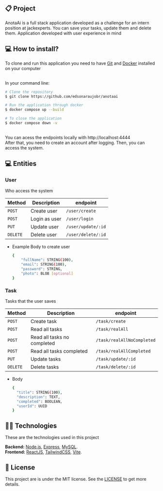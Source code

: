 ## 📋 Project

AnotaAi is a full stack application developed as a challenge for an intern position at jackexperts. You can save your tasks, update them and delete them. Application developed with user experience in mind
<br>

## 💻 How to install?

To clone and run this application you need to have [Git](https://git-scm.com) and [Docker](https://www.docker.com/) installed on your computer

<br>
In your command line:
<br>

```bash
# Clone the repository
$ git clone https://github.com/edsonaraujobr/anotaai

# Run the application through docker
$ docker compose up --build

# To close the application
$ docker compose down -v
```
<br>
You can acess the endpoints locally with http://localhost:4444 <br>
After that, you need to create an account after logging. Then, you can access the system.

## 💻 Entities

### User

Who access the system

Method | Description | endpoint
---|---|---
`POST`| Create user | `/user/create`
`POST`| Login as user | `/user/login`
`PUT`| Update user | `/user/update/:id`
`DELETE`| Delete user | `/user/delete/:id`

* Example Body to create user
  ```bash
  {
      "fullName": STRING(100),
      "email": STRING(100),
      "password": STRING,
      "photo": BLOB [optional]
  }
  ```

### Task

Tasks that the user saves

Method | Description | endpoint
---|---|---
`POST`| Create task | `/task/create`
`POST`| Read all tasks | `/task/realAll`
`POST`| Read all tasks no completed | `/task/realAllNoCompleted`
`POST`| Read all tasks completed | `/task/realAllCompleted`
`PUT`| Update tasks | `/task/update/:id`
`DELETE`| Delete tasks | `/task/delete/:id`

* Body
  ```bash
  {
    "title": STRING(100),
    "description": TEXT,
    "completed": BOOLEAN,
    "userId": UUID
  }
  ```

## 👨‍💻 Technologies

These are the technologies used in this project

**Backend:** [Node.js](https://nodejs.org/en/), [Express](https://expressjs.com/pt-br/), [MySQL](https://www.mysql.com/). <br>
**Frontend:** [ReactJS](https://react.dev/), [TailwindCSS](https://tailwindcss.com/docs/guides/vite), [Vite](https://vitejs.dev/).

## 📝 License

This project are is under the MIT license. See the [LICENSE](https://github.com/edsonaraujobr/undefined_api/blob/main/LICENSE) to get more details.












   




